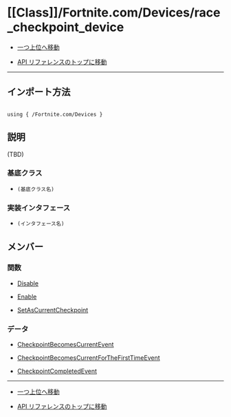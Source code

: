 # [[Class]]/Fortnite.com/Devices/race_checkpoint_device

- [一つ上位へ移動](../main.md)

- [API リファレンスのトップに移動](/main.md)

---

## インポート方法

```verse

using { /Fortnite.com/Devices }

```

## 説明

(TBD)

### 基底クラス

- `(基底クラス名)`

### 実装インタフェース

- `(インタフェース名)`

## メンバー

### 関数

- [Disable](./F_Disable/main.md)

- [Enable](./F_Enable/main.md)

- [SetAsCurrentCheckpoint](./F_SetAsCurrentCheckpoint/main.md)

### データ

- [CheckpointBecomesCurrentEvent](./D_CheckpointBecomesCurrentEvent/main.md)

- [CheckpointBecomesCurrentForTheFirstTimeEvent](./D_CheckpointBecomesCurrentForTheFirstTimeEvent/main.md)

- [CheckpointCompletedEvent](./D_CheckpointCompletedEvent/main.md)

---

- [一つ上位へ移動](../main.md)

- [API リファレンスのトップに移動](/main.md)
